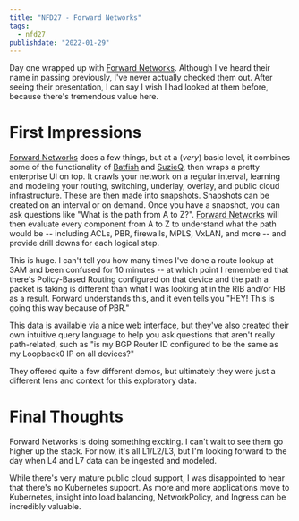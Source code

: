 ```yaml
---
title: "NFD27 - Forward Networks"
tags:
  - nfd27
publishdate: "2022-01-29"
---
```


Day one wrapped up with [Forward Networks][fwd].  Although I've heard
their name in passing previously, I've never actually checked them out.
After seeing their presentation, I can say I wish I had looked at them
before, because there's tremendous value here.

# First Impressions

[Forward Networks][fwd] does a few things, but at a (_very_) basic
level, it combines some of the functionality of [Batfish][batfish] and
[SuzieQ][suzieq], then wraps a pretty enterprise UI on top.  It crawls
your network on a regular interval, learning and modeling your routing,
switching, underlay, overlay, and public cloud infrastructure.  These
are then made into snapshots.  Snapshots can be created on an interval
or on demand.  Once you have a snapshot, you can ask questions like
"What is the path from A to Z?".  [Forward Networks][fwd] will then
evaluate every component from A to Z to understand what the path would
be -- including ACLs, PBR, firewalls, MPLS, VxLAN, and more -- and
provide drill downs for each logical step.

This is huge.  I can't tell you how many times I've done a route lookup
at 3AM and been confused for 10 minutes -- at which point I remembered
that there's Policy-Based Routing configured on that device and the path
a packet is taking is different than what I was looking at in the RIB
and/or FIB as a result.  Forward understands this, and it even tells you
"HEY!  This is going this way because of PBR."

This data is available via a nice web interface, but they've also
created their own intuitive query language to help you ask questions
that aren't really path-related, such as "is my BGP Router ID configured
to be the same as my Loopback0 IP on all devices?"

They offered quite a few different demos, but ultimately they were just
a different lens and context for this exploratory data.

# Final Thoughts

Forward Networks is doing something exciting.  I can't wait to see them
go higher up the stack.  For now, it's all L1/L2/L3, but I'm looking
forward to the day when L4 and L7 data can be ingested and modeled.

While there's very mature public cloud support, I was disappointed to
hear that there's no Kubernetes support.  As more and more applications
move to Kubernetes, insight into load balancing, NetworkPolicy, and
Ingress can be incredibly valuable.

[fwd]: https://www.forwardnetworks.com/
[batfish]: https://www.batfish.org/
[suzieq]: https://github.com/netenglabs/suzieq

